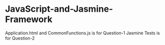# JavaScript-and-Jasmine-Framework
Application.html and CommonFunctions.js is for Question-1
Jasmine Tests is for Question-2
